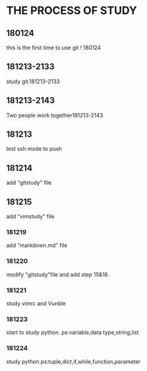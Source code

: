 # THE PROCESS OF STUDY
## 180124
this is the first time to use git ! 180124
## 181213-2133
study git.181213-2133
## 181213-2143
Two people work together181213-2143
## 181213
test ssh mode to push 
## 181214
add "gitstudy" file
## 181215
add "vimstudy" file
### 181219
add "markdown.md" file
### 181220
modify "gitstudy"file and add step 15&16
### 181221
study vimrc and Vunble
### 181223
start to study python. ps:variable,data type,string,list
### 181224
study python.ps:tuple,dict,if,while,function,parameter
